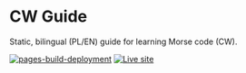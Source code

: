 # CW Guide

Static, bilingual (PL/EN) guide for learning Morse code (CW).

[![pages-build-deployment](https://github.com/mashu/cw-guide/actions/workflows/pages/pages-build-deployment/badge.svg)](https://github.com/mashu/cw-guide/actions/workflows/pages/pages-build-deployment)
[![Live site](https://img.shields.io/badge/Live%20Site-GitHub%20Pages-0A0?logo=github)](https://mashu.github.io/cw-guide/)
